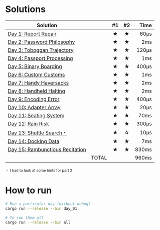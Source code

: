 # Solutions

| Solution                                             |       | #1  | #2  |  Time |
| ---------------------------------------------------- | ----: | :-: | :-: | ----: |
| [Day 1: Report Repair](src/bin/day_01.rs)            |       |  ★  |  ★  |  60µs |
| [Day 2: Password Philosophy](src/bin/day_02.rs)      |       |  ★  |  ★  |   2ms |
| [Day 3: Toboggan Trajectory](src/bin/day_03.rs)      |       |  ★  |  ★  | 120µs |
| [Day 4: Passport Processing](src/bin/day_04.rs)      |       |  ★  |  ★  |   1ms |
| [Day 5: Binary Boarding](src/bin/day_05.rs)          |       |  ★  |  ★  | 400µs |
| [Day 6: Custom Customs](src/bin/day_06.rs)           |       |  ★  |  ★  |   1ms |
| [Day 7: Handy Haversacks](src/bin/day_07.rs)         |       |  ★  |  ★  |   2ms |
| [Day 8: Handheld Halting](src/bin/day_08.rs)         |       |  ★  |  ★  |   2ms |
| [Day 9: Encoding Error](src/bin/day_09.rs)           |       |  ★  |  ★  | 400µs |
| [Day 10: Adapter Array](src/bin/day_10.rs)           |       |  ★  |  ★  |  20µs |
| [Day 11: Seating System](src/bin/day_11.rs)          |       |  ★  |  ★  |  70ms |
| [Day 12: Rain Risk](src/bin/day_12.rs)               |       |  ★  |  ★  | 300µs |
| [Day 13: Shuttle Search﹡](src/bin/day_13.rs)        |       |  ★  |  ☆  |  10µs |
| [Day 14: Docking Data](src/bin/day_14.rs)            |       |  ★  |  ★  |   7ms |
| [Day 15: Rambunctious Recitation](src/bin/day_15.rs) |       |  ★  |  ★  | 830ms |
|                                                      | TOTAL |     |     | 960ms |

<small>﹡ I had to look at some hints for part 2</small>

# How to run

```sh
# Run a particular day (without debug)
cargo run --release --bin day_01

# To run them all
cargo run --release --bin all
```
